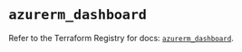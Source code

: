 # `azurerm_dashboard`

Refer to the Terraform Registry for docs: [`azurerm_dashboard`](https://registry.terraform.io/providers/hashicorp/azurerm/3.113.0/docs/resources/dashboard).
